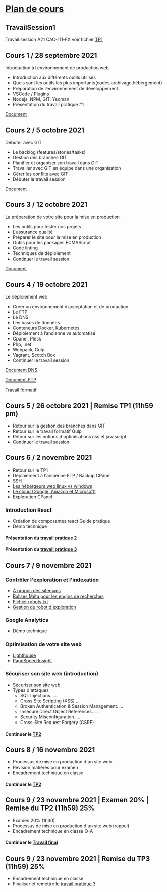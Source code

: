 # [Plan de cours](https://github.com/PLDubeFormation/TravailSession/blob/master/Pc%20-%20Mise%20en%20production%20d'un%20projet%20web%20A21%20(CAC-111-FX).pdf)
## TravailSession1
 Travail session A21 CAC-111-FX voir fichier [TP1](TP1.md)
 
## Cours 1 / 28 septembre 2021 ## 
Introduction à l’environnement de production web

- Introduction aux différents outils utilisés
- Quels sont les outils les plus importants(codes,archivage,hébergement)
- Préparation de l’environnement de développement.
- VSCode / Plugins
- Nodejs, NPM, GIT, Yeoman
- Présentation du travail pratique #1

[Document](https://github.com/PLDubeFormation/TravailSession/blob/master/Pr%C3%A9paration%20de%20l%E2%80%99environnement%20de%20travail.pdf)

## Cours 2 / 5 octobre 2021 ## 
Débuter avec GIT

- Le backlog (features/stories/tasks)
- Gestion des branches GIT
- Planifier et organiser son travail dans GIT
- Travailler avec GIT en équipe dans une organisation
- Gérer les conflits avec GIT
- Débuter le travail session

[Document](https://github.com/PLDubeFormation/TravailSession/blob/master/GIT.pdf)

## Cours 3 / 12 octobre 2021 ## 
La préparation de votre site pour la mise en production

- Les outils pour tester nos projets
- L’assurance qualité
- Préparer le site pour la mise en production
- Outils pour les packages ECMAScript
- Code linting
- Techniques de déploiement
- Continuer le travail session

[Document](https://github.com/PLDubeFormation/TravailSession/blob/master/Component%20Driven.pdf)

## Cours 4 / 19 octobre 2021 ## 
Le déploiement web

- Créer un environnement d’acceptation et de production
- Le FTP
- Le DNS
- Les bases de données
- Conteneurs Docker, Kubernetes
- Déploiement à l’ancienne vs automatisé
- Cpanel, Plesk
- Php, .net
- Webpack, Gulp
- Vagrant, Scotch Box
- Continuer le travail session

[Document DNS](https://github.com/PLDubeFormation/TravailSession/blob/master/DNS.pdf)

[Document FTP](https://github.com/PLDubeFormation/TravailSession/blob/master/FTP.pdf)

[Travail formatif](https://github.com/PLDubeFormation/TravailSession/blob/master/GULP.pdf)

## Cours 5 / 26 octobre 2021 | Remise TP1 (11h59 pm) ## 

- Retour sur la gestion des branches dans GIT
- Retour sur le travail formatif Gulp
- Retour sur les notions d'optimisations css et javascript
- Continuer le travail session

## Cours 6 / 2 novembre 2021 ## 

- Retour sur le TP1
- Déploiement à l'ancienne FTP / Backup CPanel
- SSH
- [Les hébergeurs web linux vs windows](https://github.com/PLDubeFormation/TravailSession/blob/master/Les%20diff%C3%A9rents%20types%20d%E2%80%99h%C3%A9bergement.pdf)
- [Le cloud (Google, Amazon et Microsoft)](https://www.datamation.com/cloud/aws-vs-azure-vs-google-cloud/)
- Exploration CPanel

### Introduction React ###
- Création de composantes react Guide pratique
- Démo technique

#### Présentation du [travail pratique 2](TP2.md) ####
#### Présentation du [travail pratique 3](https://github.com/PLDubeFormation/TravailSession/blob/master/Travail%20final.pdf) ####


## Cours 7 / 9 novembre 2021 ## 

### Contrôler l'exploration et l'indexation ###
- [À propos des sitemaps](https://developers.google.com/search/docs/advanced/sitemaps/overview)
- [Balises Méta pour les engins de recherches](https://developers.google.com/search/docs/advanced/crawling/special-tags)
- [Fichier robots.txt](https://developers.google.com/search/docs/advanced/robots/intro#:~:text=txt-,A%20robots.,or%20password%2Dprotect%20the%20page.)
- [Gestion du robot d'exploration](https://developers.google.com/search/docs/advanced/crawling/ask-google-to-recrawl)

### Google Analytics ###
- Démo technique

### Optimisation de votre site web ###
- [Lighthouse](https://developers.google.com/web/tools/lighthouse)
- [PageSpeed Insight](https://developers.google.com/speed/pagespeed/insights)

### Sécuriser son site web (introduction) ###
- [Sécuriser son site web](https://owasp.org/www-community/Vulnerability_Scanning_Tools)
- Types d'attaques
  * SQL Injections. ...
  * Cross Site Scripting (XSS) ...
  * Broken Authentication & Session Management. ...
  * Insecure Direct Object References. ...
  * Security Misconfiguration. ...
  * Cross-Site Request Forgery (CSRF) 

#### Continuer le [TP2](TP2.md) ####

## Cours 8 / 16 novembre 2021 ## 

- Processus de mise en production d'un site web
- Révision matières pour examen
- Encadrement technique en classe

#### Continuer le [TP2](TP2.md) ####

## Cours 9 / 23 novembre 2021 | Examen 20% | Remise du TP2 (11h59) 25% ## 

- Examen 20% (1h30)
- Processus de mise en production d'un site web (rappel)
- Encadrement technique en classe Q-A

#### Continuer le [Travail final](https://github.com/PLDubeFormation/TravailSession/blob/master/Travail%20final.pdf) ####

## Cours 9 / 23 novembre 2021 | Remise du TP3 (11h59) 25% ##

- Encadrement technique en classe
- Finaliser et remettre le [travail pratique 3](https://github.com/PLDubeFormation/TravailSession/blob/master/Travail%20final.pdf) 
